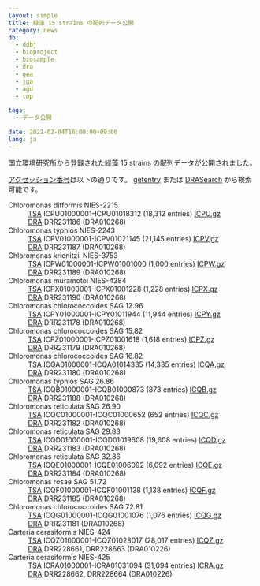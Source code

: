 ```yaml
---
layout: simple
title: 緑藻 15 strains の配列データ公開
category: news
db:
  - ddbj
  - bioproject
  - biosample
  - dra
  - gea
  - jga
  - agd
  - top

tags:
  - データ公開

date: 2021-02-04T16:00:00+09:00
lang: ja
---
```


国立環境研究所から登録された緑藻 15 strains の配列データが公開されました。

[アクセッション番号](/acc_def.html)は以下の通りです。
[getentry](http://getentry.ddbj.nig.ac.jp/top-j.html) または [DRASearch](/DRASearch/) から検索可能です。

<dl>
<dt><span class="italic">Chloromonas difformis</span> NIES-2215</dt>
<dd><a href="/ddbj/tsa.html">TSA</a> ICPU01000001-ICPU01018312 (18,312 entries) <a href="ftp://ftp.ddbj.nig.ac.jp/ddbj_database/tsa/IC/ICPU.gz">ICPU.gz</a></dd>
<dd><a href="/dra/index.html">DRA</a> DRR231186 (DRA010268)</dd>

<dt><span class="italic">Chloromonas typhlos</span> NIES-2243</dt>
<dd><a href="/ddbj/tsa.html">TSA</a> ICPV01000001-ICPV01021145 (21,145 entries) <a href="ftp://ftp.ddbj.nig.ac.jp/ddbj_database/tsa/IC/ICPV.gz">ICPV.gz</a></dd>
<dd><a href="/dra/index.html">DRA</a> DRR231187 (DRA010268)</dd>

<dt><span class="italic">Chloromonas krienitzii</span> NIES-3753</dt>
<dd><a href="/ddbj/tsa.html">TSA</a> ICPW01000001-ICPW01001000 (1,000 entries) <a href="ftp://ftp.ddbj.nig.ac.jp/ddbj_database/tsa/IC/ICPW.gz">ICPW.gz</a></dd>
<dd><a href="/dra/index.html">DRA</a> DRR231189 (DRA010268)</dd>

<dt><span class="italic">Chloromonas muramotoi</span> NIES-4284</dt>
<dd><a href="/ddbj/tsa.html">TSA</a> ICPX01000001-ICPX01001228 (1,228 entries) <a href="ftp://ftp.ddbj.nig.ac.jp/ddbj_database/tsa/IC/ICPX.gz">ICPX.gz</a></dd>
<dd><a href="/dra/index.html">DRA</a> DRR231190 (DRA010268)</dd>

<dt><span class="italic">Chloromonas chlorococcoides</span> SAG 12.96</dt>
<dd><a href="/ddbj/tsa.html">TSA</a> ICPY01000001-ICPY01011944 (11,944 entries) <a href="ftp://ftp.ddbj.nig.ac.jp/ddbj_database/tsa/IC/ICPY.gz">ICPY.gz</a></dd>
<dd><a href="/dra/index.html">DRA</a> DRR231178 (DRA010268)</dd>

<dt><span class="italic">Chloromonas chlorococcoides</span> SAG 15.82</dt>
<dd><a href="/ddbj/tsa.html">TSA</a> ICPZ01000001-ICPZ01001618 (1,618 entries) <a href="ftp://ftp.ddbj.nig.ac.jp/ddbj_database/tsa/IC/ICPZ.gz">ICPZ.gz</a></dd>
<dd><a href="/dra/index.html">DRA</a> DRR231179 (DRA010268)</dd>

<dt><span class="italic">Chloromonas chlorococcoides</span> SAG 16.82</dt>
<dd><a href="/ddbj/tsa.html">TSA</a> ICQA01000001-ICQA01014335 (14,335 entries) <a href="ftp://ftp.ddbj.nig.ac.jp/ddbj_database/tsa/IC/ICQA.gz">ICQA.gz</a></dd>
<dd><a href="/dra/index.html">DRA</a> DRR231180 (DRA010268)</dd>

<dt><span class="italic">Chloromonas typhlos</span> SAG 26.86</dt>
<dd><a href="/ddbj/tsa.html">TSA</a> ICQB01000001-ICQB01000873 (873 entries) <a href="ftp://ftp.ddbj.nig.ac.jp/ddbj_database/tsa/IC/ICQB.gz">ICQB.gz</a></dd>
<dd><a href="/dra/index.html">DRA</a> DRR231188 (DRA010268)</dd>

<dt><span class="italic">Chloromonas reticulata</span> SAG 26.90</dt>
<dd><a href="/ddbj/tsa.html">TSA</a> ICQC01000001-ICQC01000652 (652 entries) <a href="ftp://ftp.ddbj.nig.ac.jp/ddbj_database/tsa/IC/ICQC.gz">ICQC.gz</a></dd>
<dd><a href="/dra/index.html">DRA</a> DRR231182 (DRA010268)</dd>

<dt><span class="italic">Chloromonas reticulata</span> SAG 29.83</dt>
<dd><a href="/ddbj/tsa.html">TSA</a> ICQD01000001-ICQD01019608 (19,608 entries) <a href="ftp://ftp.ddbj.nig.ac.jp/ddbj_database/tsa/IC/ICQD.gz">ICQD.gz</a></dd>
<dd><a href="/dra/index.html">DRA</a> DRR231183 (DRA010268)</dd>

<dt><span class="italic">Chloromonas reticulata</span> SAG 32.86</dt>
<dd><a href="/ddbj/tsa.html">TSA</a> ICQE01000001-ICQE01006092 (6,092 entries) <a href="ftp://ftp.ddbj.nig.ac.jp/ddbj_database/tsa/IC/ICQE.gz">ICQE.gz</a></dd>
<dd><a href="/dra/index.html">DRA</a> DRR231184 (DRA010268)</dd>

<dt><span class="italic">Chloromonas rosae</span> SAG 51.72</dt>
<dd><a href="/ddbj/tsa.html">TSA</a> ICQF01000001-ICQF01001138 (1,138 entries) <a href="ftp://ftp.ddbj.nig.ac.jp/ddbj_database/tsa/IC/ICQF.gz">ICQF.gz</a></dd>
<dd><a href="/dra/index.html">DRA</a> DRR231185 (DRA010268)</dd>

<dt><span class="italic">Chloromonas chlorococcoides</span> SAG 72.81</dt>
<dd><a href="/ddbj/tsa.html">TSA</a> ICQG01000001-ICQG01001076 (1,076 entries) <a href="ftp://ftp.ddbj.nig.ac.jp/ddbj_database/tsa/IC/ICQG.gz">ICQG.gz</a></dd>
<dd><a href="/dra/index.html">DRA</a> DRR231181 (DRA010268)</dd>

<dt><span class="italic">Carteria cerasiformis</span> NIES-424</dt>
<dd><a href="/ddbj/tsa.html">TSA</a> ICQZ01000001-ICQZ01028017 (28,017 entries) <a href="ftp://ftp.ddbj.nig.ac.jp/ddbj_database/tsa/IC/ICQZ.gz">ICQZ.gz</a></dd>
<dd><a href="/dra/index.html">DRA</a> DRR228661, DRR228663 (DRA010226)</dd>

<dt><span class="italic">Carteria cerasiformis</span> NIES-425</dt>
<dd><a href="/ddbj/tsa.html">TSA</a> ICRA01000001-ICRA01031094 (31,094 entries) <a href="ftp://ftp.ddbj.nig.ac.jp/ddbj_database/tsa/IC/ICRA.gz">ICRA.gz</a></dd>
<dd><a href="/dra/index.html">DRA</a> DRR228662, DRR228664 (DRA010226)</dd>
</dl>

